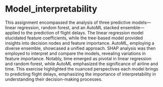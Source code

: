 # Model_interpretability

This assignment encompassed the analysis of three predictive models—linear regression, random forest, and an AutoML stacked ensemble—applied to the prediction of flight delays. The linear regression model elucidated feature coefficients, while the tree-based model provided insights into decision nodes and feature importance. AutoML, employing a diverse ensemble, showcased a unified approach. SHAP analysis was then employed to interpret and compare the models, revealing variations in feature importance. Notably, time emerged as pivotal in linear regression and random forest, while AutoML emphasized the significance of airline and time. This exercise highlighted the nuanced perspectives each model brings to predicting flight delays, emphasizing the importance of interpretability in understanding their decision-making processes.
